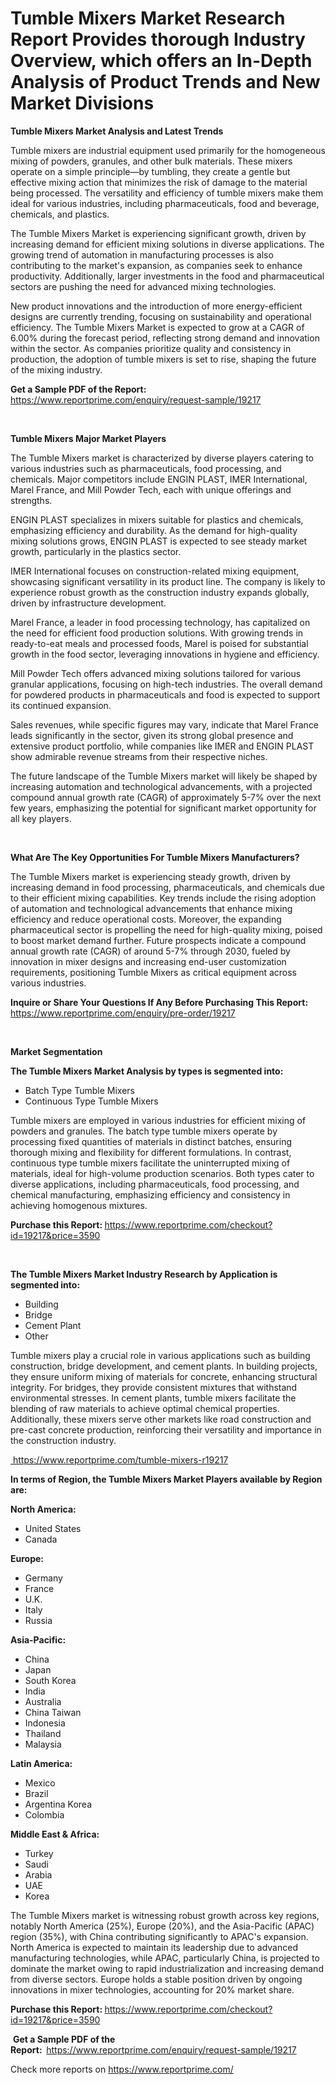 <p><h1>Tumble Mixers Market Research Report Provides thorough Industry Overview, which offers an In-Depth Analysis of Product Trends and New Market Divisions</h1></p><p><strong>Tumble Mixers Market Analysis and Latest Trends</strong></p>
<p><p>Tumble mixers are industrial equipment used primarily for the homogeneous mixing of powders, granules, and other bulk materials. These mixers operate on a simple principle—by tumbling, they create a gentle but effective mixing action that minimizes the risk of damage to the material being processed. The versatility and efficiency of tumble mixers make them ideal for various industries, including pharmaceuticals, food and beverage, chemicals, and plastics.</p><p>The Tumble Mixers Market is experiencing significant growth, driven by increasing demand for efficient mixing solutions in diverse applications. The growing trend of automation in manufacturing processes is also contributing to the market's expansion, as companies seek to enhance productivity. Additionally, larger investments in the food and pharmaceutical sectors are pushing the need for advanced mixing technologies.</p><p>New product innovations and the introduction of more energy-efficient designs are currently trending, focusing on sustainability and operational efficiency. The Tumble Mixers Market is expected to grow at a CAGR of 6.00% during the forecast period, reflecting strong demand and innovation within the sector. As companies prioritize quality and consistency in production, the adoption of tumble mixers is set to rise, shaping the future of the mixing industry.</p></p>
<p><strong>Get a Sample PDF of the Report:&nbsp;</strong> <a href="https://www.reportprime.com/enquiry/request-sample/19217?utm_campaign=2984&utm_medium=2&utm_source=Github&utm_content=ia&utm_term=19032025&utm_id=tumble-mixers">https://www.reportprime.com/enquiry/request-sample/19217</a></p>
<p>&nbsp;</p>
<p><strong>Tumble Mixers Major Market Players</strong></p>
<p><p>The Tumble Mixers market is characterized by diverse players catering to various industries such as pharmaceuticals, food processing, and chemicals. Major competitors include ENGIN PLAST, IMER International, Marel France, and Mill Powder Tech, each with unique offerings and strengths.</p><p>ENGIN PLAST specializes in mixers suitable for plastics and chemicals, emphasizing efficiency and durability. As the demand for high-quality mixing solutions grows, ENGIN PLAST is expected to see steady market growth, particularly in the plastics sector.</p><p>IMER International focuses on construction-related mixing equipment, showcasing significant versatility in its product line. The company is likely to experience robust growth as the construction industry expands globally, driven by infrastructure development.</p><p>Marel France, a leader in food processing technology, has capitalized on the need for efficient food production solutions. With growing trends in ready-to-eat meals and processed foods, Marel is poised for substantial growth in the food sector, leveraging innovations in hygiene and efficiency.</p><p>Mill Powder Tech offers advanced mixing solutions tailored for various granular applications, focusing on high-tech industries. The overall demand for powdered products in pharmaceuticals and food is expected to support its continued expansion.</p><p>Sales revenues, while specific figures may vary, indicate that Marel France leads significantly in the sector, given its strong global presence and extensive product portfolio, while companies like IMER and ENGIN PLAST show admirable revenue streams from their respective niches.</p><p>The future landscape of the Tumble Mixers market will likely be shaped by increasing automation and technological advancements, with a projected compound annual growth rate (CAGR) of approximately 5-7% over the next few years, emphasizing the potential for significant market opportunity for all key players.</p></p>
<p>&nbsp;</p>
<p><strong>What Are The Key Opportunities For Tumble Mixers Manufacturers?</strong></p>
<p><p>The Tumble Mixers market is experiencing steady growth, driven by increasing demand in food processing, pharmaceuticals, and chemicals due to their efficient mixing capabilities. Key trends include the rising adoption of automation and technological advancements that enhance mixing efficiency and reduce operational costs. Moreover, the expanding pharmaceutical sector is propelling the need for high-quality mixing, poised to boost market demand further. Future prospects indicate a compound annual growth rate (CAGR) of around 5-7% through 2030, fueled by innovation in mixer designs and increasing end-user customization requirements, positioning Tumble Mixers as critical equipment across various industries.</p></p>
<p><strong>Inquire or Share Your Questions If Any Before Purchasing This Report:</strong> <a href="https://www.reportprime.com/enquiry/pre-order/19217?utm_campaign=2984&utm_medium=2&utm_source=Github&utm_content=ia&utm_term=19032025&utm_id=tumble-mixers">https://www.reportprime.com/enquiry/pre-order/19217</a></p>
<p>&nbsp;</p>
<p><strong>Market Segmentation</strong></p>
<p><strong>The Tumble Mixers Market Analysis by types is segmented into:</strong></p>
<p><ul><li>Batch Type Tumble Mixers</li><li>Continuous Type Tumble Mixers</li></ul></p>
<p><p>Tumble mixers are employed in various industries for efficient mixing of powders and granules. The batch type tumble mixers operate by processing fixed quantities of materials in distinct batches, ensuring thorough mixing and flexibility for different formulations. In contrast, continuous type tumble mixers facilitate the uninterrupted mixing of materials, ideal for high-volume production scenarios. Both types cater to diverse applications, including pharmaceuticals, food processing, and chemical manufacturing, emphasizing efficiency and consistency in achieving homogenous mixtures.</p></p>
<p><strong>Purchase this Report:&nbsp;</strong><a href="https://www.reportprime.com/checkout?id=19217&price=3590&utm_campaign=2984&utm_medium=2&utm_source=Github&utm_content=ia&utm_term=19032025&utm_id=tumble-mixers">https://www.reportprime.com/checkout?id=19217&price=3590</a></p>
<p>&nbsp;</p>
<p><strong>The Tumble Mixers Market Industry Research by Application is segmented into:</strong></p>
<p><ul><li>Building</li><li>Bridge</li><li>Cement Plant</li><li>Other</li></ul></p>
<p><p>Tumble mixers play a crucial role in various applications such as building construction, bridge development, and cement plants. In building projects, they ensure uniform mixing of materials for concrete, enhancing structural integrity. For bridges, they provide consistent mixtures that withstand environmental stresses. In cement plants, tumble mixers facilitate the blending of raw materials to achieve optimal chemical properties. Additionally, these mixers serve other markets like road construction and pre-cast concrete production, reinforcing their versatility and importance in the construction industry.</p></p>
<p><a href="https://www.reportprime.com/tumble-mixers-r19217?utm_campaign=2984&utm_medium=2&utm_source=Github&utm_content=ia&utm_term=19032025&utm_id=tumble-mixers">&nbsp;https://www.reportprime.com/tumble-mixers-r19217</a></p>
<p><strong>In terms of Region, the Tumble Mixers Market Players available by Region are:</strong></p>
<p>
    <p> <strong> North America: </strong>
        <ul>
            <li>United States</li>
            <li>Canada</li>
        </ul>
        </p> 
    <p> <strong> Europe: </strong>
        <ul>
            <li>Germany</li>
            <li>France</li>
            <li>U.K.</li>
            <li>Italy</li>
            <li>Russia</li>
        </ul>
        </p> 
    <p> <strong> Asia-Pacific: </strong>
        <ul>
            <li>China</li>
            <li>Japan</li>
            <li>South Korea</li>
            <li>India</li>
            <li>Australia</li>
            <li>China Taiwan</li>
            <li>Indonesia</li>
            <li>Thailand</li>
            <li>Malaysia</li>
        </ul>
        </p> 
    <p> <strong> Latin America: </strong>
        <ul>
            <li>Mexico</li>
            <li>Brazil</li>
            <li>Argentina Korea</li>
            <li>Colombia</li>
        </ul>
        </p> 
    <p> <strong> Middle East & Africa: </strong>
        <ul>
            <li>Turkey</li>
            <li>Saudi</li>
            <li>Arabia</li>
            <li>UAE</li>
            <li>Korea</li>
        </ul>
    </p>
    </p>
<p><p>The Tumble Mixers market is witnessing robust growth across key regions, notably North America (25%), Europe (20%), and the Asia-Pacific (APAC) region (35%), with China contributing significantly to APAC's expansion. North America is expected to maintain its leadership due to advanced manufacturing technologies, while APAC, particularly China, is projected to dominate the market owing to rapid industrialization and increasing demand from diverse sectors. Europe holds a stable position driven by ongoing innovations in mixer technologies, accounting for 20% market share.</p></p>
<p><strong>Purchase this Report: </strong><a href="https://www.reportprime.com/checkout?id=19217&price=3590&utm_campaign=2984&utm_medium=2&utm_source=Github&utm_content=ia&utm_term=19032025&utm_id=tumble-mixers">https://www.reportprime.com/checkout?id=19217&price=3590</a></p>
<p>&nbsp;<strong>Get a Sample PDF of the Report:&nbsp;&nbsp;</strong><a href="https://www.reportprime.com/enquiry/request-sample/19217?utm_campaign=2984&utm_medium=2&utm_source=Github&utm_content=ia&utm_term=19032025&utm_id=tumble-mixers">https://www.reportprime.com/enquiry/request-sample/19217</a></p>
<p><strong></strong></p>
<p>Check more reports on <a href="https://www.reportprime.com/?utm_campaign=2984&utm_medium=2&utm_source=Github&utm_content=ia&utm_term=19032025&utm_id=tumble-mixers">https://www.reportprime.com/</a></p>